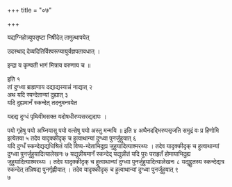 +++
title = "०७"

+++
 

यद्यग्निहोत्र्युपसृष्टा निषीदेत् तामुत्थापयेत्

उदस्थाद् देव्यदितिर्विश्वरूप्यायुर्यज्ञपतावधात् ।

इन्द्रा य कृण्वती भागं मित्राय वरुणाय च ॥

इति १  
तां दुग्ध्वा ब्राह्मणाय दद्याद्यस्यान्नं नाद्यात् २  
अथ यदि
स्पन्देतान्यां दुह्यात् ३  
यदि दुह्यमानँ स्कन्देत्
तदनुमन्त्रयेत 

यदद्य दुग्धं पृथिवीमसक्त यदोषधीरप्यसरद्यदापः ।

पयो गृहेषु पयो अघ्नियासु पयो वत्सेषु पयो अस्तु मन्मयि ॥ इति ४
अथैनदद्भिरुपसृजति समुद्रं वः प्र हिणोमि इत्येतया ५
तदेव यादृक्कीदृक् च हुत्वाथान्यां दुग्ध्वा पुनर्जुहुयात् ६  
यदि दुग्धँ
स्कन्देद्यद्यधिश्रितं यदि विष्य-न्देताभिदुह्य जुहुयादित्याश्मरथ्यः
। तदेव यादृक्कीदृक् च हुत्वाथान्यां दुग्ध्वा पुनर्जुहुयादित्यालेखनः ७
यद्युन्नीयमानँ स्कन्देद् यद्युन्नीतं यदि पुरः पराहृतँ
होमायाभिदुह्य जुहुयादित्याश्मरथ्यः । तदेव
यादृक्कीदृक् च हुत्वाथान्यां दुग्ध्वा पुनर्जुहुयादित्यालेखनः ८
यद्युद्द्रुतस्य स्कन्देद्यत्र स्कन्देत् तन्निषद्य पुनर्गृह्णीयात् । तदेव
यादृक्कीदृक् च हुत्वाथान्यां दुग्ध्वा पुनर्जुहुयात् ९  
७
